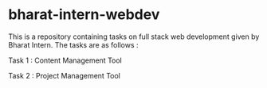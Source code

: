 # bharat-intern-webdev

This is a repository containing tasks on full stack web development given by Bharat Intern.
The tasks are as follows :

Task 1 : Content Management Tool

Task 2 : Project Management Tool
